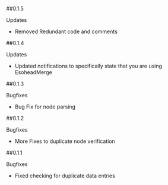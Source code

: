 ##0.1.5

Updates
- Removed Redundant code and comments

##0.1.4

Updates
- Updated notifications to specifically state that you are using EsoheadMerge

##0.1.3

Bugfixes
- Bug Fix for node parsing

##0.1.2

Bugfixes
- More Fixes to duplicate node verification

##0.1.1

Bugfixes
- Fixed checking for duplicate data entries
